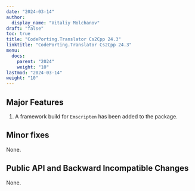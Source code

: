 ```yaml
---
date: "2024-03-14"
author:
  display_name: "Vitaliy Molchanov"
draft: "false"
toc: true
title: "CodePorting.Translator Cs2Cpp 24.3"
linktitle: "CodePorting.Translator Cs2Cpp 24.3"
menu:
  docs:
    parent: "2024"
    weight: "10"
lastmod: "2024-03-14"
weight: "10"
---
```


## Major Features ##

1. A framework build for `Emscripten` has been added to the package.

## Minor fixes ##

None.

## Public API and Backward Incompatible Changes ##

None.
